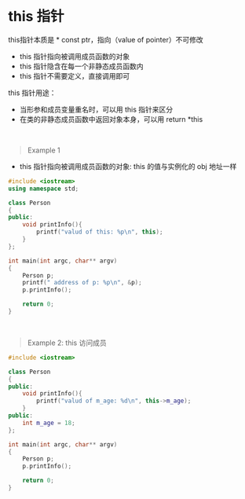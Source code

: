 
&emsp;
# this 指针
this指针本质是 * const ptr，指向（value of pointer）不可修改
- this 指针指向被调用成员函数的对象
- this 指针隐含在每一个非静态成员函数内
- this 指针不需要定义，直接调用即可

this 指针用途：
- 当形参和成员变量重名时，可以用 this 指针来区分
- 在类的非静态成员函数中返回对象本身，可以用 return *this

&emsp;
>Example 1
- this 指针指向被调用成员函数的对象: this 的值与实例化的 obj 地址一样
```c++
#include <iostream>
using namespace std;

class Person
{
public:
    void printInfo(){
        printf("valud of this: %p\n", this);
    }
};

int main(int argc, char** argv)
{
    Person p;
    printf(" address of p: %p\n", &p);
    p.printInfo();

    return 0;
}
```

&emsp;
>Example 2: this 访问成员
```c++
#include <iostream>

class Person
{
public:
    void printInfo(){
        printf("valud of m_age: %d\n", this->m_age);
    }
public:
    int m_age = 18;
};

int main(int argc, char** argv)
{
    Person p;
    p.printInfo();

    return 0;
}
```


